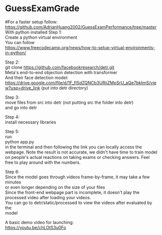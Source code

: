 # GuessExamGrade

#For a faster setup follow:<br>
https://github.com/AdrianHuang2002/GuessExamPerformance/tree/master<br>
With python installed
Step 1: <br>
Create a python virtual environment <br>
You can follow <br>
https://www.freecodecamp.org/news/how-to-setup-virtual-environments-in-python/

Step 2: <br>
git clone https://github.com/facebookresearch/detr.git <br>
Meta's end-to-end objection detection with transformer <br>
And their face detection model: <br>
https://drive.google.com/file/d/1F_flSdZQNCb3URiiZMpSrU_aQe7bktmS/view?usp=drive_link (put into detr directory) <br>

Step 3: <br>
move files from src into detr (not putting src the folder into detr) <br>
and go into detr

Step 4: <br>
install necessary libraries

Step 5: <br>
run <br>
python app.py <br>
in the terminal and then following the link you can locally access the webpage.
Note the result is not accurate, we didn't have time to train model on people's 
actual reactions on taking exams or checking answers. Feel free to play around with the numbers. 

Step 6: <br>
Since the model goes through videos frame-by-frame, it may take a few minutes <br>
or even longer depending on the size of your files <br>
Since the front-end webpage part is incomplete, it doesn't play the processed video after loading your videos.<br>
You can go to detr/static/processed to view the videos after evaluated by the <br>
model

A basic demo video for launching: <br>
https://youtu.be/chLOtS3u0Fo

